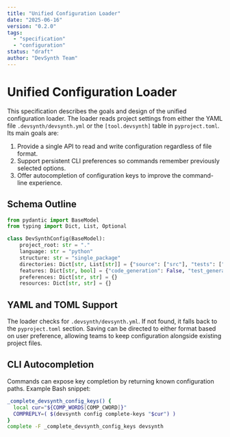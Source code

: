 ```yaml
---
title: "Unified Configuration Loader"
date: "2025-06-16"
version: "0.2.0"
tags:
  - "specification"
  - "configuration"
status: "draft"
author: "DevSynth Team"
---
```


# Unified Configuration Loader

This specification describes the goals and design of the unified configuration loader. The loader reads project settings from either the YAML file `.devsynth/devsynth.yml` or the `[tool.devsynth]` table in `pyproject.toml`. Its main goals are:

1. Provide a single API to read and write configuration regardless of file format.
2. Support persistent CLI preferences so commands remember previously selected options.
3. Offer autocompletion of configuration keys to improve the command-line experience.

## Schema Outline

```python
from pydantic import BaseModel
from typing import Dict, List, Optional

class DevSynthConfig(BaseModel):
    project_root: str = "."
    language: str = "python"
    structure: str = "single_package"
    directories: Dict[str, List[str]] = {"source": ["src"], "tests": ["tests"], "docs": ["docs"]}
    features: Dict[str, bool] = {"code_generation": False, "test_generation": False}
    preferences: Dict[str, str] = {}
    resources: Dict[str, str] = {}
```

## YAML and TOML Support

The loader checks for `.devsynth/devsynth.yml`. If not found, it falls back to the `pyproject.toml` section. Saving can be directed to either format based on user preference, allowing teams to keep configuration alongside existing project files.

## CLI Autocompletion

Commands can expose key completion by returning known configuration paths. Example Bash snippet:

```bash
_complete_devsynth_config_keys() {
  local cur="${COMP_WORDS[COMP_CWORD]}"
  COMPREPLY=( $(devsynth config complete-keys "$cur") )
}
complete -F _complete_devsynth_config_keys devsynth
```
